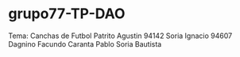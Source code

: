 # grupo77-TP-DAO
Tema: Canchas de Futbol
Patrito Agustin 94142
Soria Ignacio 94607
Dagnino Facundo
Caranta Pablo
Soria Bautista
